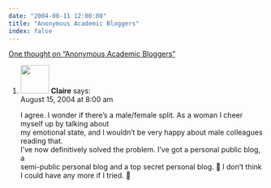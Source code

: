 ```yaml
---
date: "2004-08-11 12:00:00"
title: "Anonymous Academic Bloggers"
index: false
---
```


[One thought on &ldquo;Anonymous Academic Bloggers&rdquo;](/lemire/blog/2004/08-11-anonymous-academic-bloggers)

<ol class="comment-list">
<li id="comment-133" class="comment even thread-even depth-1">
<div class="comment-author vcard">
<img alt src="https://secure.gravatar.com/avatar/fadf21171b7bd1f8186404cb2c5118d5?s=56&#038;d=mm&#038;r=g" srcset="https://secure.gravatar.com/avatar/fadf21171b7bd1f8186404cb2c5118d5?s=112&#038;d=mm&#038;r=g 2x" class="avatar avatar-56 photo" height="56" width="56" decoding="async" /> <b class="fn">Claire</b> <span class="says">says:</span> </div>
<div class="comment-metadata"><time datetime="2004-08-15T08:00:45+00:00">August 15, 2004 at 8:00 am</time></a> </div>
<div class="comment-content">
<p>I agree. I wonder if there&rsquo;s a male/female split. As a woman I cheer myself up by talking about<br/>
my emotional state, and I wouldn&rsquo;t be very happy about male colleagues reading that.<br/>
I&rsquo;ve now definitively solved the problem. I&rsquo;ve got a personal public blog, a<br/>
semi-public personal blog and a top secret personal blog. 🙂 I don&rsquo;t think I could have any more if I tried. 🙂</p>
</div>
</li>
</ol>
